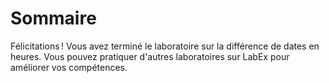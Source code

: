 # Sommaire

Félicitations ! Vous avez terminé le laboratoire sur la différence de dates en heures. Vous pouvez pratiquer d'autres laboratoires sur LabEx pour améliorer vos compétences.

